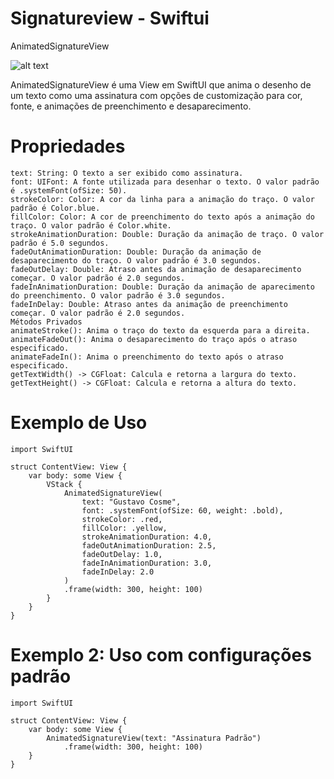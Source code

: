 # Signatureview - Swiftui

AnimatedSignatureView

![alt text](https://github.com/gustavocosme/signatureview-swiftui/blob/main/gif.gif)

AnimatedSignatureView é uma View em SwiftUI que anima o desenho de um texto como uma assinatura com opções de customização para cor, fonte, e animações de preenchimento e desaparecimento.

# Propriedades

    text: String: O texto a ser exibido como assinatura.
    font: UIFont: A fonte utilizada para desenhar o texto. O valor padrão é .systemFont(ofSize: 50).
    strokeColor: Color: A cor da linha para a animação do traço. O valor padrão é Color.blue.
    fillColor: Color: A cor de preenchimento do texto após a animação do traço. O valor padrão é Color.white.
    strokeAnimationDuration: Double: Duração da animação de traço. O valor padrão é 5.0 segundos.
    fadeOutAnimationDuration: Double: Duração da animação de desaparecimento do traço. O valor padrão é 3.0 segundos.
    fadeOutDelay: Double: Atraso antes da animação de desaparecimento começar. O valor padrão é 2.0 segundos.
    fadeInAnimationDuration: Double: Duração da animação de aparecimento do preenchimento. O valor padrão é 3.0 segundos.
    fadeInDelay: Double: Atraso antes da animação de preenchimento começar. O valor padrão é 2.0 segundos.
    Métodos Privados
    animateStroke(): Anima o traço do texto da esquerda para a direita.
    animateFadeOut(): Anima o desaparecimento do traço após o atraso especificado.
    animateFadeIn(): Anima o preenchimento do texto após o atraso especificado.
    getTextWidth() -> CGFloat: Calcula e retorna a largura do texto.
    getTextHeight() -> CGFloat: Calcula e retorna a altura do texto.

# Exemplo de Uso

    import SwiftUI
    
    struct ContentView: View {
        var body: some View {
            VStack {
                AnimatedSignatureView(
                    text: "Gustavo Cosme",
                    font: .systemFont(ofSize: 60, weight: .bold),
                    strokeColor: .red,
                    fillColor: .yellow,
                    strokeAnimationDuration: 4.0,
                    fadeOutAnimationDuration: 2.5,
                    fadeOutDelay: 1.0,
                    fadeInAnimationDuration: 3.0,
                    fadeInDelay: 2.0
                )
                .frame(width: 300, height: 100)
            }
        }
    }

# Exemplo 2: Uso com configurações padrão

    import SwiftUI
    
    struct ContentView: View {
        var body: some View {
            AnimatedSignatureView(text: "Assinatura Padrão")
                .frame(width: 300, height: 100)
        }
    }





